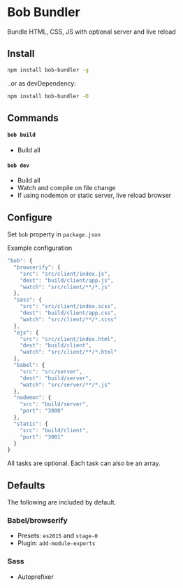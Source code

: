 
# Bob Bundler

Bundle HTML, CSS, JS with optional server and live reload

## Install

```bash
npm install bob-bundler -g
```

..or as devDependency:

```bash
npm install bob-bundler -D
```

## Commands

#### `bob build`

- Build all

#### `bob dev`

- Build all
- Watch and compile on file change
- If using nodemon or static server, live reload browser



## Configure

Set `bob` property in `package.json`

Example configuration

```js
"bob": {
  "browserify": {
    "src": "src/client/index.js",
    "dest": "build/client/app.js",
    "watch": "src/client/**/*.js"
  },
  "sass": {
    "src": "src/client/index.scss",
    "dest": "build/client/app.css",
    "watch": "src/client/**/*.scss"
  },
  "ejs": {
    "src": "src/client/index.html",
    "dest": "build/client",
    "watch": "src/client/**/*.html"
  },
  "babel": {
    "src": "src/server",
    "dest": "build/server",
    "watch": "src/server/**/*.js"
  },
  "nodemon": {
    "src": "build/server",
    "port": "3000"
  },
  "static": {
    "src": "build/client",
    "port": "3001"
  }  
}
```

All tasks are optional. Each task can also be an array.

## Defaults

The following are included by default.

### Babel/browserify

- Presets: `es2015` and `stage-0`
- Plugin: `add-module-exports`

### Sass

- Autoprefixer
